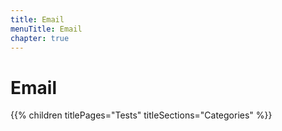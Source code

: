 ```yaml
---
title: Email
menuTitle: Email
chapter: true
---
```


# Email

{{% children titlePages="Tests" titleSections="Categories" %}}
